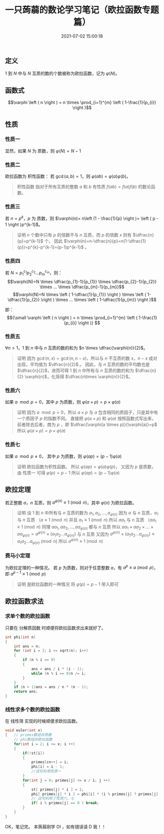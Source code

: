﻿---
title: 一只蒟蒻的数论学习笔记（欧拉函数专题篇）
date: 2021-07-02 15:00:18
tags: 
- c++
- 数论
- 质数
- 欧拉函数
categories: Dumby的OI生涯
---
## 定义
1 到 $N$ 中与 $N$ 互质的数的个数被称为欧拉函数，记为 $\varphi(N)$。
## 函数式

$$\varphi \left ( n \right ) = n \times \prod_{i=1}^{m} \left ( 1-\frac{1}{p_{i}} \right )$$
<!--more-->
## 性质
### 性质一 
显然，如果 $N$ 为 质数，则 $\varphi(N)=N-1$
### 性质二
 欧拉函数为 积性函数： 若 $\gcd(a , b ) = 1$，则 $\varphi(ab)=\varphi(a)\varphi(b)$。

 >积性函数 指对于所有互质的整数 $a$ 和 $b$ 有性质 $f( ab ) = f( a ) f( b )$ 的数论函数。

### 性质三
 若 $n=p^{k}$，$p$ 为 质数，则 $\varphi(n)= n\left (1 - \frac{1}{p} \right )=  \left ( p - 1 \right )p^{k-1}$。

>证明
$n$ 个数中只有 $p$ 的倍数不与 $n$ 互质，而 $p$ 的倍数 $x$ 则有 $\dfrac{n}{p}=p^{k-1}$ 个，
因此 $\varphi(n)=n-\dfrac{n}{p}=n(1-\dfrac{1}{p})=p^{k}-p^{k-1}=(p-1)p^{k-1}$ 。

### 性质四
 若 $N=p_{1}^{c_{1}}p_{2}^{c_{2}}...p_{m}^{c_{m}}$，则：
 $$\varphi(N)=N \times \dfrac{p_{1}-1}{p_{1}} \times \dfrac{p_{2}-1}{p_{2}} \times ... \times \dfrac{p_{m}-1}{p_{m}}$$
 $$\varphi(N)=N \times \left ( 1-\dfrac{1}{p_{1}} \right ) \times \left ( 1-\dfrac{1}{p_{2}} \right ) \times ...  \times \left ( 1-\dfrac{1}{p_{m}} \right )$$

即：
$${\small \varphi \left ( n \right ) = n \times \prod_{i=1}^{m} \left ( 1-\frac{1}{p_{i}} \right )} $$

### 性质五
$\forall  n > 1$，1 到 $n$ 中与 $n$ 互质的数的和为 $n \times \dfrac{\varphi(n)}{2}$。

>证明 
>因为 $\gcd( n , x ) = \gcd( n , n-x )$，所以与 $n$ 不互质的数 $x$，$n - x$ 成对出现，平均值为 $\dfrac{n}{2}$ 。
>因此，与 $n$ 互质的数的平均数也是 $\dfrac{n}{2}$，进而可得 1 到 $n$ 中所有与 $n$ 互质的数的和为  $\dfrac{n}{2} \varphi(n)$，化简得 $\dfrac{n\times \varphi(n)}{2}$。

### 性质六
如果 $a \mod p = 0$，其中 $p$ 为质数，则 $\varphi(a \times p)=p \times \varphi(a)$
>证明
>因为 $a \mod p = 0$，所以 $a \times p$ 与 $a$ 包含相同的质因子，只是其中有一个质因子 $p$ 的指数不同。
>直接把 $\varphi(a \times p)$ 和 $\varphi(a)$ 按照函数式写出来，前者除去后者，商为 $p$ ，即  $\dfrac{\varphi(a \times p)}{\varphi(a)}=p$
>所以 $\varphi(a \times p)=p \times \varphi(a)$

### 性质七
如果 $a \mod p \ne 0$， 其中 $p$ 为质数，则 $\varphi(ap)=(p-1)\varphi(a)$
>证明
>欧拉函数为积性函数。
>所以 $\varphi(ap)=\varphi(a)\varphi(p)$，
>又因为 $p$ 是质数，由 性质一 可得 $\varphi(p)=p-1$
>所以 $\varphi(ap)=(p-1)\varphi(a)$

## 欧拉定理
若正整数 $a$，$n$ 互质，则 $a^{\varphi(n)} \equiv 1\pmod{n}$，其中 $\varphi(n)$ 为欧拉函数。
>证明
>设 1 到 $n$ 中所有与 $n$ 互质的数为 $a_{1},a_{2},...,a_{\varphi(n)}$
>因为 $a$ 与 $n$ 互质，$a_{1}$ 与 $n$ 互质 （$a \equiv 1\pmod{n}$ 并且 $a_{1} \equiv 1\pmod{n}$
>所以 $aa_{1}$ 与 n 互质 （$aa_{1} \equiv 1\pmod{n}$
>同理 $aa_{1},aa_{2},...,aa_{\varphi(n)}$ 都与 $n$ 互质
>所以 $aa_{1} \times aa_{2} \times ... \times aa_{\varphi(n)}=a^{\varphi(n)} \times \left ( a_{1}a_{2}...a_{\varphi(n)}\right )$ 与 $n$ 互质
>又因为  $a^{\varphi(n)} \times \left ( a_{1}a_{2}...a_{\varphi(n)}\right ) \equiv a_{1}a_{2}...a_{\varphi(n)} \pmod{n}$ 
>所以  $a^{\varphi(n)} \equiv 1\pmod{n}$

### 费马小定理
为欧拉定理的一种情况。
若 $p$ 为质数，则对于任意整数 $a$，有 $a^{p} \equiv a \pmod{p}$，即 $a^{p-1} \equiv 1 \pmod{p}$
>证明
>是欧拉函数的一种情况
>将 $\varphi(p)=p-1$ 带入即可

## 欧拉函数求法
### 求单个数的欧拉函数
只要在 分解质因数 时顺便将欧拉函数求出来就好了。
```cpp
int phi(int n) 
{
	int ans = n;
	for (int i = 2; i <= sqrt(n); i++) 
	{
		if (n % i == 0) 
		{
			ans = ans / i * (i - 1);
			while (n % i == 0)n /= i;
		}
	}
	if (n > 1)ans = ans / n * (n - 1);
	return ans;
}
```
### 线性求多个数的欧拉函数
在 线性筛 实现的时候顺便求欧拉函数。
```cpp
void euler(int x) 
{   // primes数组存质数
	// phi数组存欧拉函数
	for(int i = 2; i <= x; i ++) 
	{
		if(!st[i]) 
		{
			primes[cn++] = i; 
			phi[i] = i - 1;
			//这句利用性质一
		}
		for(int j = 0; primes[j] <= x / i; j ++) 
		{ 
			st[ primes[j] * i ] = 1;
			phi[ primes[j] * i ] = phi[i] * (i % primes[j] ? primes[j] - 1 : primes[j]);
			// 这句利用了性质六、七
			if( i % primes[j] == 0 ) break;
		}
	}
}
```
OK，笔记完。
本蒟蒻刚学 OI ，如有错误请 D 我！！